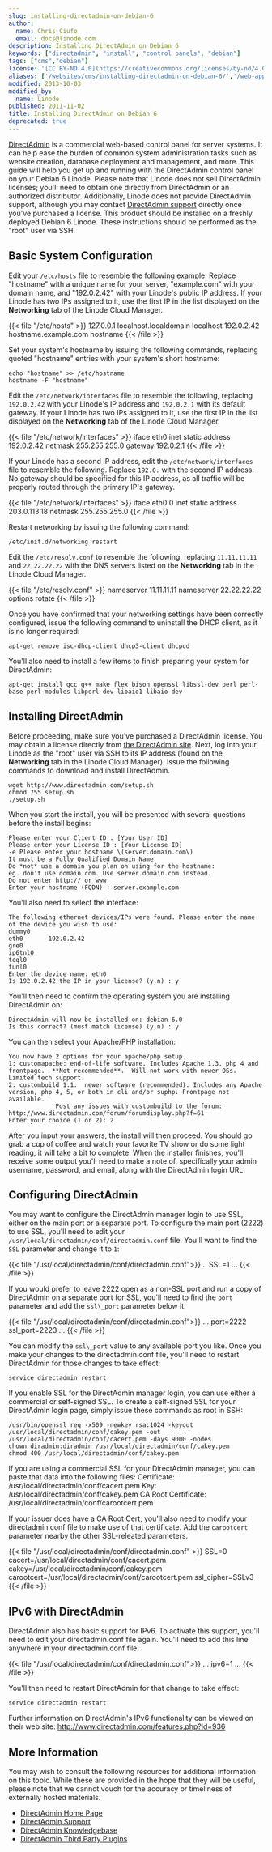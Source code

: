 ```yaml
---
slug: installing-directadmin-on-debian-6
author:
  name: Chris Ciufo
  email: docs@linode.com
description: Installing DirectAdmin on Debian 6
keywords: ["directadmin", "install", "control panels", "debian"]
tags: ["cms","debian"]
license: '[CC BY-ND 4.0](https://creativecommons.org/licenses/by-nd/4.0)'
aliases: ['/websites/cms/installing-directadmin-on-debian-6/','/web-applications/control-panels/directadmin/installing-directadmin/']
modified: 2013-10-03
modified_by:
  name: Linode
published: 2011-11-02
title: Installing DirectAdmin on Debian 6
deprecated: true
---
```


[DirectAdmin](http://directadmin.com) is a commercial web-based control panel for server systems. It can help ease the burden of common system administration tasks such as website creation, database deployment and management, and more. This guide will help you get up and running with the DirectAdmin control panel on your Debian 6 Linode. Please note that Linode does not sell DirectAdmin licenses; you'll need to obtain one directly from DirectAdmin or an authorized distributor. Additionally, Linode does not provide DirectAdmin support, although you may contact [DirectAdmin support](http://www.directadmin.com/support.html) directly once you've purchased a license. This product should be installed on a freshly deployed Debian 6 Linode. These instructions should be performed as the "root" user via SSH.

## Basic System Configuration

Edit your `/etc/hosts` file to resemble the following example. Replace "hostname" with a unique name for your server, "example.com" with your domain name, and "192.0.2.42" with your Linode's public IP address. If your Linode has two IPs assigned to it, use the first IP in the list displayed on the **Networking** tab of the Linode Cloud Manager.

{{< file "/etc/hosts" >}}
127.0.0.1 localhost.localdomain localhost 192.0.2.42 hostname.example.com hostname
{{< /file >}}

Set your system's hostname by issuing the following commands, replacing quoted "hostname" entries with your system's short hostname:

    echo "hostname" >> /etc/hostname
    hostname -F "hostname"

Edit the `/etc/network/interfaces` file to resemble the following, replacing `192.0.2.42` with your Linode's IP address and `192.0.2.1` with its default gateway. If your Linode has two IPs assigned to it, use the first IP in the list displayed on the **Networking** tab of the Linode Cloud Manager.

{{< file "/etc/network/interfaces" >}}
iface eth0 inet static
    address 192.0.2.42
    netmask 255.255.255.0
    gateway 192.0.2.1
{{< /file >}}

If your Linode has a second IP address, edit the `/etc/network/interfaces` file to resemble the following. Replace `192.0.` with the second IP address. No gateway should be specified for this IP address, as all traffic will be properly routed through the primary IP's gateway.

{{< file "/etc/network/interfaces" >}}
iface eth0:0 inet static
    address 203.0.113.18
    netmask 255.255.255.0
{{< /file >}}
>
Restart networking by issuing the following command:

    /etc/init.d/networking restart

Edit the `/etc/resolv.conf` to resemble the following, replacing `11.11.11.11` and `22.22.22.22` with the DNS servers listed on the **Networking** tab in the Linode Cloud Manager.

{{< file "/etc/resolv.conf" >}}
nameserver 11.11.11.11 nameserver 22.22.22.22 options rotate
{{< /file >}}

Once you have confirmed that your networking settings have been correctly configured, issue the following command to uninstall the DHCP client, as it is no longer required:

    apt-get remove isc-dhcp-client dhcp3-client dhcpcd

You'll also need to install a few items to finish preparing your system for DirectAdmin:

    apt-get install gcc g++ make flex bison openssl libssl-dev perl perl-base perl-modules libperl-dev libaio1 libaio-dev

## Installing DirectAdmin

Before proceeding, make sure you've purchased a DirectAdmin license. You may obtain a license directly from [the DirectAdmin site](https://www.directadmin.com/createclient.php). Next, log into your Linode as the "root" user via SSH to its IP address (found on the **Networking** tab in the Linode Cloud Manager). Issue the following commands to download and install DirectAdmin.

    wget http://www.directadmin.com/setup.sh
    chmod 755 setup.sh
    ./setup.sh

When you start the install, you will be presented with several questions before the install begins:

    Please enter your Client ID : [Your User ID]
    Please enter your License ID : [Your License ID]
    -e Please enter your hostname \(server.domain.com\)
    It must be a Fully Qualified Domain Name
    Do *not* use a domain you plan on using for the hostname:
    eg. don't use domain.com. Use server.domain.com instead.
    Do not enter http:// or www
    Enter your hostname (FQDN) : server.example.com

You'll also need to select the interface:

    The following ethernet devices/IPs were found. Please enter the name of the device you wish to use:
    dummy0
    eth0       192.0.2.42
    gre0
    ip6tnl0
    teql0
    tunl0
    Enter the device name: eth0
    Is 192.0.2.42 the IP in your license? (y,n) : y

You'll then need to confirm the operating system you are installing DirectAdmin on:

    DirectAdmin will now be installed on: debian 6.0
    Is this correct? (must match license) (y,n) : y

You can then select your Apache/PHP installation:

    You now have 2 options for your apache/php setup.
    1: customapache: end-of-life software. Includes Apache 1.3, php 4 and frontpage.  **Not recommended**.  Will not work with newer OSs. Limited tech support.
    2: custombuild 1.1:  newer software (recommended). Includes any Apache version, php 4, 5, or both in cli and/or suphp. Frontpage not available.
                 Post any issues with custombuild to the forum: http://www.directadmin.com/forum/forumdisplay.php?f=61
    Enter your choice (1 or 2): 2

After you input your answers, the install will then proceed. You should go grab a cup of coffee and watch your favorite TV show or do some light reading, it will take a bit to complete. When the installer finishes, you'll receive some output you'll need to make a note of, specifically your admin username, password, and email, along with the DirectAdmin login URL.

## Configuring DirectAdmin

You may want to configure the DirectAdmin manager login to use SSL, either on the main port or a separate port. To configure the main port (2222) to use SSL, you'll need to edit your `/usr/local/directadmin/conf/directadmin.conf` file. You'll want to find the `SSL` parameter and change it to `1`:

{{< file "/usr/local/directadmin/conf/directadmin.conf">}}
..
SSL=1
...
{{< /file >}}

If you would prefer to leave 2222 open as a non-SSL port and run a copy of DirectAdmin on a separate port for SSL, you'll need to find the `port` parameter and add the `ssl\_port` parameter below it.

{{< file "/usr/local/directadmin/conf/directadmin.conf">}}
...
port=2222
ssl\_port=2223
...
{{< /file >}}

You can modify the `ssl\_port` value to any available port you like. Once you make your changes to the directadmin.conf file, you'll need to restart DirectAdmin for those changes to take effect:

    service directadmin restart

If you enable SSL for the DirectAdmin manager login, you can use either a commercial or self-signed SSL. To create a self-signed SSL for your DirectAdmin login page, simply issue these commands as root in SSH:

    /usr/bin/openssl req -x509 -newkey rsa:1024 -keyout /usr/local/directadmin/conf/cakey.pem -out /usr/local/directadmin/conf/cacert.pem -days 9000 -nodes
    chown diradmin:diradmin /usr/local/directadmin/conf/cakey.pem
    chmod 400 /usr/local/directadmin/conf/cakey.pem

If you are using a commercial SSL for your DirectAdmin manager, you can paste that data into the following files: Certificate: /usr/local/directadmin/conf/cacert.pem Key: /usr/local/directadmin/conf/cakey.pem CA Root Certificate: /usr/local/directadmin/conf/carootcert.pem

If your issuer does have a CA Root Cert, you'll also need to modify your directadmin.conf file to make use of that certificate. Add the `carootcert` parameter nearby the other SSL-releated parameters.

{{< file "/usr/local/directadmin/conf/directadmin.conf" >}}
SSL=0
cacert=/usr/local/directadmin/conf/cacert.pem
cakey=/usr/local/directadmin/conf/cakey.pem
carootcert=/usr/local/directadmin/conf/carootcert.pem
ssl\_cipher=SSLv3
{{< /file >}}

## IPv6 with DirectAdmin

DirectAdmin also has basic support for IPv6. To activate this support, you'll need to edit your directadmin.conf file again. You'll need to add this line anywhere in your directadmin.conf file:

{{< file "/usr/local/directadmin/conf/directadmin.conf">}}
...
ipv6=1
...
{{< /file >}}

You'll then need to restart DirectAdmin for that change to take effect:

    service directadmin restart

Further information on DirectAdmin's IPv6 functionality can be viewed on their web site: <http://www.directadmin.com/features.php?id=936>

## More Information

You may wish to consult the following resources for additional information on this topic. While these are provided in the hope that they will be useful, please note that we cannot vouch for the accuracy or timeliness of externally hosted materials.

- [DirectAdmin Home Page](http://directadmin.com)
- [DirectAdmin Support](http://www.directadmin.com/support.html)
- [DirectAdmin Knowledgebase](http://help.directadmin.com/)
- [DirectAdmin Third Party Plugins](http://www.directadmin.com/forum/showthread.php?t=19688)



